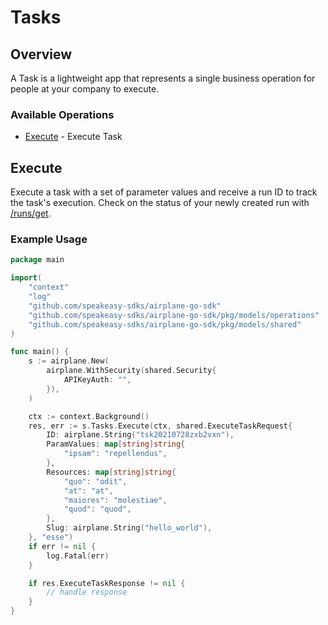 # Tasks

## Overview

A Task is a lightweight app that represents a single business operation for people at your company to execute.

### Available Operations

* [Execute](#execute) - Execute Task

## Execute

Execute a task with a set of parameter values and receive a run ID to track the task's execution.
Check on the status of your newly created run with [/runs/get](/api/runs#runs-get).

### Example Usage

```go
package main

import(
	"context"
	"log"
	"github.com/speakeasy-sdks/airplane-go-sdk"
	"github.com/speakeasy-sdks/airplane-go-sdk/pkg/models/operations"
	"github.com/speakeasy-sdks/airplane-go-sdk/pkg/models/shared"
)

func main() {
    s := airplane.New(
        airplane.WithSecurity(shared.Security{
            APIKeyAuth: "",
        }),
    )

    ctx := context.Background()
    res, err := s.Tasks.Execute(ctx, shared.ExecuteTaskRequest{
        ID: airplane.String("tsk20210728zxb2vxn"),
        ParamValues: map[string]string{
            "ipsam": "repellendus",
        },
        Resources: map[string]string{
            "quo": "odit",
            "at": "at",
            "maiores": "molestiae",
            "quod": "quod",
        },
        Slug: airplane.String("hello_world"),
    }, "esse")
    if err != nil {
        log.Fatal(err)
    }

    if res.ExecuteTaskResponse != nil {
        // handle response
    }
}
```
